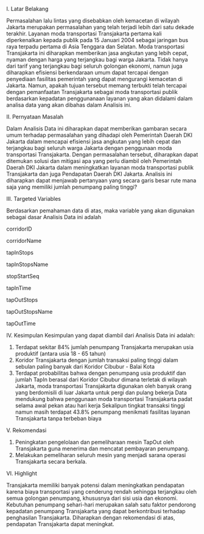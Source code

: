 I. Latar Belakang

Permasalahan lalu lintas yang disebabkan oleh kemacetan di wilayah Jakarta merupakan permasalahan yang telah terjadi lebih dari satu dekade terakhir. Layanan moda transportasi Transjakarta pertama kali diperkenalkan kepada publik pada 15 Januari 2004 sebagai jaringan bus raya terpadu pertama di Asia Tenggara dan Selatan. Moda transportasi Transjakarta ini diharapkan memberikan jasa angkutan yang lebih cepat, nyaman dengan harga yang terjangkau bagi warga Jakarta. Tidak hanya dari tarif yang terjangkau bagi seluruh golongan ekonomi, namun juga diharapkan efisiensi berkendaraan umum dapat tercapai dengan penyediaan fasilitas pemerintah yang dapat mengurangi kemacetan di Jakarta. Namun, apakah tujuan tersebut memang terbukti telah tercapai dengan pemanfaatan Transjakarta sebagai moda transportasi publik berdasarkan kepadatan penggunanaan layanan yang akan didalami dalam analisa data yang akan dibahas dalam Analisis ini.

II. Pernyataan Masalah

Dalam Analisis Data ini diharapkan dapat memberikan gambaran secara umum terhadap permasalahan yang dihadapi oleh Pemerintah Daerah DKI Jakarta dalam mencapai efisiensi jasa angkutan yang lebih cepat dan terjangkau bagi seluruh warga Jakarta dengan penggunaan moda transportasi Transjakarta. Dengan permasalahan tersebut, diharapkan dapat ditemukan solusi dan mitigasi apa yang perlu diambil oleh Pemerintah Daerah DKI Jakarta dalam meningkatkan layanan moda transportasi publik Transjakarta dan juga Pendapatan Daerah DKI Jakarta.
Analisis ini diharapkan dapat menjawab pertanyaan yang secara garis besar rute mana saja yang memiliki jumlah penumpang paling tinggi?

III. Targeted Variables

Berdasarkan pemahaman data di atas, maka variable yang akan digunakan sebagai dasar Analisis Data ini adalah

corridorID	

corridorName	

tapInStops	

tapInStopsName	

stopStartSeq	

tapInTime	

tapOutStops	

tapOutStopsName	

tapOutTime	

IV. Kesimpulan 
Kesimpulan yang dapat diambil dari Analisis Data ini adalah:

1. Terdapat sekitar 84% jumlah penumpang Transjakarta merupakan usia produktif (antara usia 18 - 65 tahun)
2. Koridor Transjakarta dengan jumlah transaksi paling tinggi dalam sebulan paling banyak dari Koridor Cibubur - Balai Kota
3. Terdapat probabilitas bahwa dengan penumpang usia produktif dan jumlah TapIn berasal dari Koridor Cibubur dimana terletak di wilayah Jakarta, moda transportasi Transjakarta digunakan oleh banyak orang yang berdomisili di luar Jakarta untuk pergi dan pulang bekerja
Data mendukung bahwa penggunaan moda transportasi Transjakarta padat selama awal pekan atau hari kerja
Sekalipun tingkat transaksi tinggi namun masih terdapat 43.8% penumpang menikmati fasilitas layanan Transjakarta tanpa terbeban biaya

V. Rekomendasi 

1. Peningkatan pengelolaan dan pemeliharaan mesin TapOut oleh Transjakarta guna menerima dan mencatat pembayaran penumpang.
2. Melakukan pemeliharan seluruh mesin yang menjadi sarana operasi Transjakarta secara berkala.

VI. Highlight 

Transjakarta memiliki banyak potensi dalam meningkatkan pendapatan karena biaya transportasi yang cenderung rendah sehingga terjangkau oleh semua golongan penumpang, khususnya dari sisi usia dan ekonomi. Kebutuhan penumpang sehari-hari merupakan salah satu faktor pendorong kepadatan penumpang Transjakarta yang dapat berkontribusi terhadap penghasilan Transjakarta. Diharapkan dengan rekomendasi di atas, pendapatan Transjakarta dapat meningkat.
